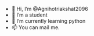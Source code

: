 - 👋 Hi, I’m @Agnihotriakshat2096
- 👀 I’m a student
- 🌱 I’m currently learning python
- 📫 You can mail me.

<!---
Agnihotriakshat2096/Agnihotriakshat2096 is a ✨ special ✨ repository because its `README.md` (this file) appears on your GitHub profile.
You can click the Preview link to take a look at your changes.
--->
